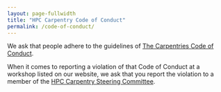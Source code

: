 ```yaml
---
layout: page-fullwidth
title: "HPC Carpentry Code of Conduct"
permalink: /code-of-conduct/
---
```


We ask that people adhere to the guidelines of
[The Carpentries Code of Conduct](https://docs.carpentries.org/topic_folders/policies/code-of-conduct.html).

When it comes to reporting a violation of that Code of Conduct at a workshop listed on our website, we ask that you
report the violation to a member of the [HPC Carpentry Steering Committee](/contact#steering).
